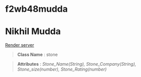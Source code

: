 # f2wb48mudda
# Nikhil Mudda
[Render server](https://f2wb48mudda.onrender.com) 

> __Class Name__ : stone

> __Attributes__ : *Stone_Name(String), Stone_Company(String), Stone_size(number), Stone_Rating(number)*